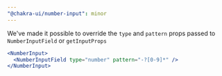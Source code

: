 ```yaml
---
"@chakra-ui/number-input": minor
---
```


We've made it possible to override the `type` and `pattern` props passed to
`NumberInputField` or `getInputProps`

```jsx
<NumberInput>
  <NumberInputField type="number" pattern="-?[0-9]*" />
</NumberInput>
```
